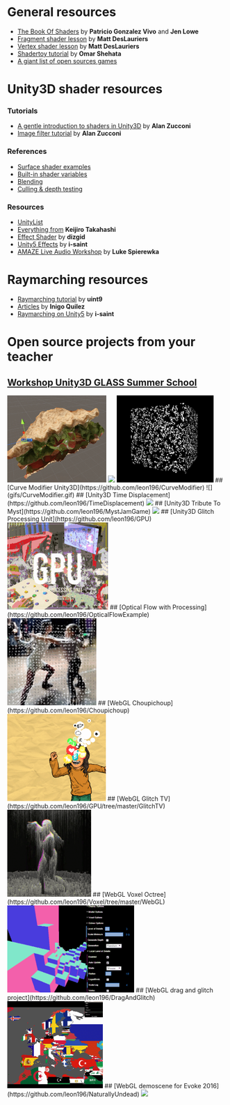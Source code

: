 # General resources
- [The Book Of Shaders](https://thebookofshaders.com) by **Patricio Gonzalez Vivo** and **Jen Lowe**
- [Fragment shader lesson]( https://github.com/Jam3/jam3-lesson-webgl-shader-intro) by **Matt DesLauriers**
- [Vertex shader lesson](https://github.com/Jam3/jam3-lesson-webgl-shader-threejs) by **Matt DesLauriers**
- [Shadertoy tutorial](http://gamedevelopment.tutsplus.com/tutorials/a-beginners-guide-to-coding-graphics-shaders--cms-23313) by **Omar Shehata**
- [A giant list of open sources games](https://github.com/gloomyson/games)

# Unity3D shader resources

### Tutorials
- [A gentle introduction to shaders in Unity3D](http://www.alanzucconi.com/2015/06/10/a-gentle-introduction-to-shaders-in-unity3d/) by **Alan Zucconi**
- [Image filter tutorial](http://www.alanzucconi.com/2015/07/08/screen-shaders-and-postprocessing-effects-in-unity3d/) by **Alan Zucconi**

### References
- [Surface shader examples](http://docs.unity3d.com/Manual/SL-SurfaceShaderExamples.html)
- [Built-in shader variables](https://docs.unity3d.com/Manual/SL-UnityShaderVariables.html)
- [Blending](https://docs.unity3d.com/Manual/SL-Blend.html)
- [Culling & depth testing](https://docs.unity3d.com/Manual/SL-CullAndDepth.html)

### Resources

- [UnityList](http://unitylist.com/browse/effects)
- [Everything from](https://github.com/keijiro) **Keijiro Takahashi**
- [Effect Shader](https://github.com/inoook/EffectShader) by **dizgid**
- [Unity5 Effects](https://github.com/i-saint/Unity5Effects) by **i-saint**
- [AMAZE Live Audio Workshop](https://github.com/Spierek/AMAZE-Live-Audio-Workshop) by **Luke Spierewka**

# Raymarching resources

- [Raymarching tutorial]( http://9bitscience.blogspot.fr/2013/07/raymarching-distance-fields_14.html) by **uint9**
- [Articles]( http://iquilezles.org/www/index.htm) by **Inigo Quilez**
- [Raymarching on Unity5](https://github.com/i-saint/RaymarchingOnUnity5) by **i-saint**

# Open source projects from your teacher

## [Workshop Unity3D GLASS Summer School](https://github.com/leon196/GLASSSchool)
<img src="gifs/WorkshopGlass1.gif" height=200>
<img src="gifs/WorkshopGlass2.gif" height=200>
<img src="gifs/WorkshopGlass3.gif" height=200>
## [Curve Modifier Unity3D](https://github.com/leon196/CurveModifier)
![](gifs/CurveModifier.gif)
## [Unity3D Time Displacement](https://github.com/leon196/TimeDisplacement)
<img src="gifs/TimeDisplacement.gif" height=200>
## [Unity3D Tribute To Myst](https://github.com/leon196/MystJamGame)
<img src="gifs/TributeToMyst.gif" height=200>
## [Unity3D Glitch Processing Unit](https://github.com/leon196/GPU)
<img src="gifs/GPU.gif" height=200>
## [Optical Flow with Processing](https://github.com/leon196/OpticalFlowExample)
<img src="gifs/OpticalFlow.gif" height=200>
## [WebGL Choupichoup](https://github.com/leon196/Choupichoup)
<img src="gifs/Choupichoup.gif" height=200>
## [WebGL Glitch TV](https://github.com/leon196/GPU/tree/master/GlitchTV)
<img src="gifs/VJ.gif" height=200>
## [WebGL Voxel Octree](https://github.com/leon196/Voxel/tree/master/WebGL)
<img src="gifs/Octree.gif" height=200>
## [WebGL drag and glitch project](https://github.com/leon196/DragAndGlitch)
<img src="gifs/DragAndGlitch.gif" height=200>
## [WebGL demoscene for Evoke 2016](https://github.com/leon196/NaturallyUndead)
<img src="gifs/naturallyUndead.gif" height=200>
